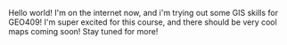 Hello world! 
I'm on the internet now, and i'm trying out some GIS skills for GEO409!
I'm super excited for this course, and there should be very cool maps coming soon! 
Stay tuned for more!